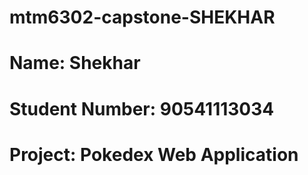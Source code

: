 # mtm6302-capstone-SHEKHAR
# Name: Shekhar
# Student Number: 90541113034
# Project: Pokedex Web Application